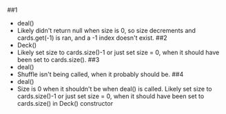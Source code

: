 ##1
- deal()
- Likely didn't return null when size is 0, so size decrements and cards.get(-1) is ran, and a -1 index doesn't exist.
##2
- Deck()
- Likely set size to cards.size()-1 or just set size = 0, when it should have been set to cards.size().
##3
- deal()
- Shuffle isn't being called, when it probably should be.
##4
- deal()
- Size is 0 when it shouldn't be when deal() is called. Likely set size to cards.size()-1 or just set size = 0, when it should have been set to cards.size() in Deck() constructor